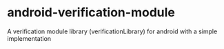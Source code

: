 # android-verification-module
A verification module library (verificationLibrary) for android with a simple implementation
